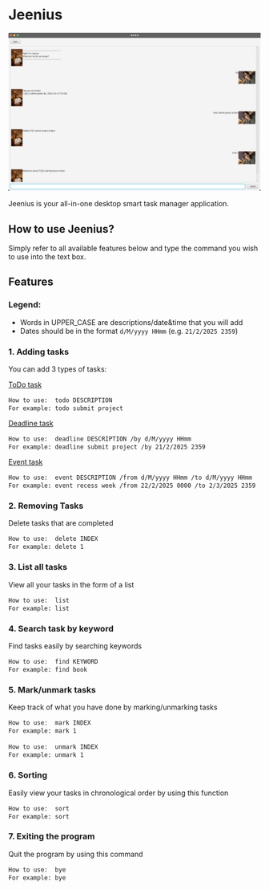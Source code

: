 # Jeenius 

![Ui.png](Ui.png)

Jeenius is your all-in-one desktop smart task manager application.

## How to use Jeenius?

Simply refer to all available features below and type the command you wish to use into the text box.

## Features
### Legend:
* Words in UPPER_CASE are descriptions/date&time that you will add
* Dates should be in the format `d/M/yyyy HHmm` (e.g. `21/2/2025 2359`)

### 1. Adding tasks
You can add 3 types of tasks:

<ins> ToDo task </ins>

```declarative
How to use:  todo DESCRIPTION 
For example: todo submit project  
```

<ins> Deadline task </ins>

```declarative
How to use:  deadline DESCRIPTION /by d/M/yyyy HHmm
For example: deadline submit project /by 21/2/2025 2359
```

<ins> Event task </ins>

```declarative
How to use:  event DESCRIPTION /from d/M/yyyy HHmm /to d/M/yyyy HHmm
For example: event recess week /from 22/2/2025 0000 /to 2/3/2025 2359
```

### 2. Removing Tasks
Delete tasks that are completed

```declarative
How to use:  delete INDEX
For example: delete 1
```

### 3. List all tasks
View all your tasks in the form of a list
```declarative
How to use:  list
For example: list
```

### 4. Search task by keyword
Find tasks easily by searching keywords
```declarative
How to use:  find KEYWORD
For example: find book
```

### 5. Mark/unmark tasks
Keep track of what you have done by marking/unmarking tasks
```declarative
How to use:  mark INDEX
For example: mark 1

How to use:  unmark INDEX
For example: unmark 1
```

### 6. Sorting 
Easily view your tasks in chronological order by using this function
```declarative
How to use:  sort
For example: sort
```

### 7. Exiting the program
Quit the program by using this command
```declarative
How to use:  bye
For example: bye
```
























